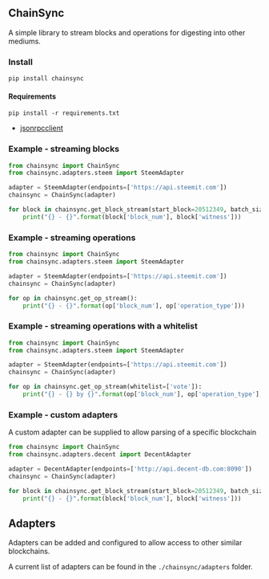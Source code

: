 ## ChainSync

A simple library to stream blocks and operations for digesting into other mediums.

### Install

`pip install chainsync`


#### Requirements

`pip install -r requirements.txt`

- [jsonrpcclient](https://github.com/bcb/jsonrpcclient)

### Example - streaming blocks

``` python
from chainsync import ChainSync
from chainsync.adapters.steem import SteemAdapter

adapter = SteemAdapter(endpoints=['https://api.steemit.com'])
chainsync = ChainSync(adapter)

for block in chainsync.get_block_stream(start_block=20512349, batch_size=100):
    print("{} - {}".format(block['block_num'], block['witness']))
```

### Example - streaming operations

``` python
from chainsync import ChainSync
from chainsync.adapters.steem import SteemAdapter

adapter = SteemAdapter(endpoints=['https://api.steemit.com'])
chainsync = ChainSync(adapter)

for op in chainsync.get_op_stream():
    print("{} - {}".format(op['block_num'], op['operation_type']))
```

### Example - streaming operations with a whitelist

``` python
from chainsync import ChainSync
from chainsync.adapters.steem import SteemAdapter

adapter = SteemAdapter(endpoints=['https://api.steemit.com'])
chainsync = ChainSync(adapter)

for op in chainsync.get_op_stream(whitelist=['vote']):
    print("{} - {} by {}".format(op['block_num'], op['operation_type'], op['voter']))
```

### Example - custom adapters

A custom adapter can be supplied to allow parsing of a specific blockchain

``` python
from chainsync import ChainSync
from chainsync.adapters.decent import DecentAdapter

adapter = DecentAdapter(endpoints=['http://api.decent-db.com:8090'])
chainsync = ChainSync(adapter)

for block in chainsync.get_block_stream(start_block=20512349, batch_size=100):
    print("{} - {}".format(block['block_num'], block['witness']))
```

## Adapters

Adapters can be added and configured to allow access to other similar blockchains.

A current list of adapters can be found in the `./chainsync/adapters` folder.
